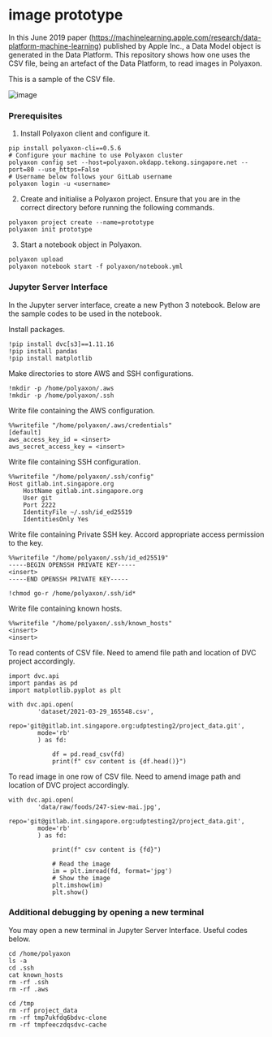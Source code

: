 # image prototype

In this June 2019 paper (https://machinelearning.apple.com/research/data-platform-machine-learning) published by Apple Inc., a Data Model object is generated in the Data Platform. This repository shows how one uses the CSV file, being an artefact of the Data Platform, to read images in Polyaxon. 

This is a sample of the CSV file.

![image](uploads/5215296c865ed85be56b1b21709860d7/image.png)

### Prerequisites

1. Install Polyaxon client and configure it.
```
pip install polyaxon-cli==0.5.6
# Configure your machine to use Polyaxon cluster
polyaxon config set --host=polyaxon.okdapp.tekong.singapore.net --port=80 --use_https=False
# Username below follows your GitLab username
polyaxon login -u <username>
```
2. Create and initialise a Polyaxon project. Ensure that you are in the correct directory before running the following commands.
```
polyaxon project create --name=prototype
polyaxon init prototype
```
3. Start a notebook object in Polyaxon.
```
polyaxon upload
polyaxon notebook start -f polyaxon/notebook.yml
```

### Jupyter Server Interface
In the Jupyter server interface, create a new Python 3 notebook. Below are the sample codes to be used in the notebook.

Install packages.
```
!pip install dvc[s3]==1.11.16
!pip install pandas
!pip install matplotlib
```

Make directories to store AWS and SSH configurations.
```
!mkdir -p /home/polyaxon/.aws
!mkdir -p /home/polyaxon/.ssh
```

Write file containing the AWS configuration.
```
%%writefile "/home/polyaxon/.aws/credentials"
[default]
aws_access_key_id = <insert>
aws_secret_access_key = <insert>
```

Write file containing SSH configuration.
```
%%writefile "/home/polyaxon/.ssh/config"
Host gitlab.int.singapore.org
    HostName gitlab.int.singapore.org
    User git
    Port 2222
    IdentityFile ~/.ssh/id_ed25519
    IdentitiesOnly Yes
```

Write file containing Private SSH key. Accord appropriate access permission to the key. 
```
%%writefile "/home/polyaxon/.ssh/id_ed25519"
-----BEGIN OPENSSH PRIVATE KEY-----
<insert>
-----END OPENSSH PRIVATE KEY-----
```
```
!chmod go-r /home/polyaxon/.ssh/id*
```

Write file containing known hosts.
```
%%writefile "/home/polyaxon/.ssh/known_hosts"
<insert>
<insert>
```

To read contents of CSV file. Need to amend file path and location of DVC project accordingly.
```
import dvc.api
import pandas as pd
import matplotlib.pyplot as plt

with dvc.api.open(
        'dataset/2021-03-29_165548.csv',
        repo='git@gitlab.int.singapore.org:udptesting2/project_data.git',
        mode='rb'
        ) as fd:

            df = pd.read_csv(fd)
            print(f" csv content is {df.head()}")
```

To read image in one row of CSV file. Need to amend image path and location of DVC project accordingly.
```
with dvc.api.open(
        'data/raw/foods/247-siew-mai.jpg',
        repo='git@gitlab.int.singapore.org:udptesting2/project_data.git',
        mode='rb'
        ) as fd:

            print(f" csv content is {fd}")
            
            # Read the image
            im = plt.imread(fd, format='jpg')
            # Show the image
            plt.imshow(im)
            plt.show()
```

### Additional debugging by opening a new terminal
You may open a new terminal in Jupyter Server Interface. Useful codes below.
```
cd /home/polyaxon
ls -a
cd .ssh
cat known_hosts
rm -rf .ssh
rm -rf .aws

cd /tmp
rm -rf project_data
rm -rf tmp7ukfdq6bdvc-clone
rm -rf tmpfeeczdqsdvc-cache
```
